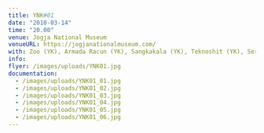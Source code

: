 ```yaml
---
title: YNK#01
date: "2010-03-14"
time: "20.00"
venue: Jogja National Museum
venueURL: https://jogjanationalmuseum.com/
with: Zoo (YK), Armada Racun (YK), Sangkakala (YK), Teknoshit (YK), Serigala Malam (YK) & Nervous (YK)
info:
flyer: /images/uploads/YNK01.jpg
documentation:
  - /images/uploads/YNK01_01.jpg
  - /images/uploads/YNK01_02.jpg
  - /images/uploads/YNK01_03.jpg
  - /images/uploads/YNK01_04.jpg
  - /images/uploads/YNK01_05.jpg
  - /images/uploads/YNK01_06.jpg
---
```


#
